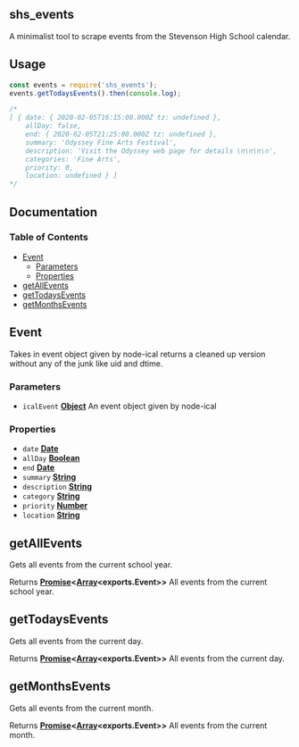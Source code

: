 ## shs_events
A minimalist tool to scrape events from the Stevenson High School calendar. 
## Usage

```javascript
const events = require('shs_events');
events.getTodaysEvents().then(console.log);

/*
[ { date: { 2020-02-05T16:15:00.000Z tz: undefined },
    allDay: false,
    end: { 2020-02-05T21:25:00.000Z tz: undefined },
    summary: 'Odyssey Fine Arts Festival',
    description: 'Visit the Odyssey web page for details \n\n\n\n',
    categories: 'Fine Arts',
    priority: 0,
    location: undefined } ]
*/

```

## Documentation
### Table of Contents

-   [Event][1]
    -   [Parameters][2]
    -   [Properties][3]
-   [getAllEvents][4]
-   [getTodaysEvents][5]
-   [getMonthsEvents][6]

## Event

Takes in event object given by node-ical returns a cleaned up version without any of the junk like uid and dtime.
### Parameters

-   `icalEvent` **[Object][7]** An event object given by node-ical

### Properties

-   `date` **[Date][8]**
-   `allDay` **[Boolean][9]**
-   `end` **[Date][8]**
-   `summary` **[String][10]**
-   `description` **[String][10]**
-   `category` **[String][10]**
-   `priority` **[Number][11]**
-   `location` **[String][10]**

## getAllEvents

Gets all events from the current school year.

Returns **[Promise][12]&lt;[Array][13]&lt;exports.Event>>** All events from the current school year.

## getTodaysEvents

Gets all events from the current day.

Returns **[Promise][12]&lt;[Array][13]&lt;exports.Event>>** All events from the current day.

## getMonthsEvents

Gets all events from the current month.

Returns **[Promise][12]&lt;[Array][13]&lt;exports.Event>>** All events from the current month.

[1]: #event

[2]: #parameters

[3]: #properties

[4]: #getallevents

[5]: #gettodaysevents

[6]: #getmonthsevents

[7]: https://developer.mozilla.org/docs/Web/JavaScript/Reference/Global_Objects/Object

[8]: https://developer.mozilla.org/docs/Web/JavaScript/Reference/Global_Objects/Date

[9]: https://developer.mozilla.org/docs/Web/JavaScript/Reference/Global_Objects/Boolean

[10]: https://developer.mozilla.org/docs/Web/JavaScript/Reference/Global_Objects/String

[11]: https://developer.mozilla.org/docs/Web/JavaScript/Reference/Global_Objects/Number

[12]: https://developer.mozilla.org/docs/Web/JavaScript/Reference/Global_Objects/Promise

[13]: https://developer.mozilla.org/docs/Web/JavaScript/Reference/Global_Objects/Array